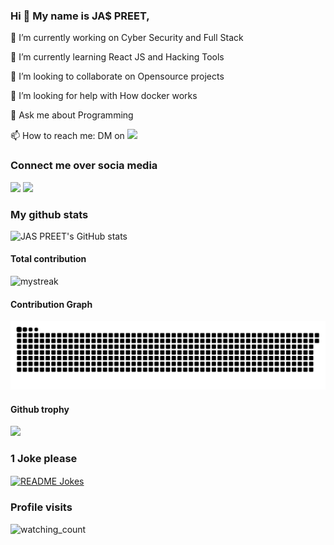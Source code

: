 ### Hi 👋 My name is JA$ PREET,

<!--
**thebugbounter/thebugbounter** is a ✨ _special_ ✨ repository because its `README.md` (this file) appears on your GitHub profile.

Here are some ideas to get you started:
-->

🔭 I’m currently working on Cyber Security and Full Stack

🌱 I’m currently learning React JS and Hacking Tools 

👯 I’m looking to collaborate on Opensource projects

🤔 I’m looking for help with How docker works

💬 Ask me about Programming

📫 How to reach me:  DM on [<img src="https://img.shields.io/badge/Twitter-1DA1F2?style=for-the-badge&logo=twitter&logoColor=white" />](https://twitter.com/thebugbounter "DM on twitter")

### Connect me over socia media

[<img src="https://img.shields.io/badge/Twitter-1DA1F2?style=for-the-badge&logo=twitter&logoColor=white" />](https://twitter.com/thebugbounter "Twitter") [<img src="https://img.shields.io/badge/LinkedIn-0077B5?style=for-the-badge&logo=linkedin&logoColor=white" />](https://www.linkedin.com/in/jaspreet604/ "LinkedIn") 

### My github stats

![JAS PREET's GitHub stats](https://github-readme-stats.vercel.app/api?username=thebugbounter&show_icons=true&theme=radical)

#### Total contribution

<img src="https://github-readme-streak-stats.herokuapp.com/?user=thebugbounter&theme=tokyonight" alt="mystreak"/>

#### Contribution Graph

![Snake animation](https://github.com/rahul05ranjan/rahul05ranjan/blob/output/github-contribution-snake.svg)

#### Github trophy

<img src="https://github-profile-trophy.vercel.app/?username=thebugbounter&theme=juicyfresh&no-bg=true" />

### 1 Joke please

<a href="https://readme-jokes.vercel.app"><img align="center" src="https://readme-jokes.vercel.app/api" alt="README Jokes"></a>

### Profile visits

<img src="https://komarev.com/ghpvc/?username=thebugbounter&color=brightgreen" alt="watching_count" />
